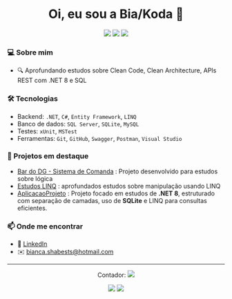 <h1 align="center">Oi, eu sou a Bia/Koda 👋</h1>

<p align="center">
  <img src="https://img.shields.io/badge/.NET-512BD4?style=for-the-badge&logo=dotnet&logoColor=white"/>
  <img src="https://img.shields.io/badge/C%23-239120?style=for-the-badge&logo=c-sharp&logoColor=white"/>
  <img src="https://img.shields.io/badge/SQL%20Server-CC2927?style=for-the-badge&logo=microsoftsqlserver&logoColor=white"/>
</p>

### 💻 Sobre mim
- 🔍 Aprofundando estudos sobre Clean Code, Clean Architecture, APIs REST com .NET 8 e SQL

### 🛠️ Tecnologias
- Backend: `.NET`, `C#`, `Entity Framework`, `LINQ`
- Banco de dados: `SQL Server`, `SQLite`, `MySQL` 
- Testes: `xUnit`, `MSTest`
- Ferramentas: `Git`, `GitHub`, `Swagger`, `Postman`, `Visual Studio`

### 📌 Projetos em destaque
- [Bar do DG - Sistema de Comanda](https://github.com/deadkoda/BarDoDG) : Projeto desenvolvido para estudos sobre lógica
- [Estudos LINQ](https://github.com/deadkoda/EstudosLinq) : aprofundados estudos sobre manipulação usando LINQ
- [AplicacaoProjeto](https://github.com/deadkoda/AplicacaoProjeto/tree/categoria) : Projeto focado em estudos de **.NET 8**, estruturado com separação de camadas, uso de **SQLite** e LINQ para consultas eficientes.

### 📫 Onde me encontrar
- 💼 [LinkedIn]([https://www.linkedin.com/in/seu-usuario/](https://www.linkedin.com/in/bianca-shabests-8316b4181/))
- ✉️ bianca.shabests@hotmail.com

---
<p align="center"> Contador: <img src="https://komarev.com/ghpvc/?username=deadkoda&style=flat-square&color=blue" /></p>
<p align="center">
  <img src="https://github-readme-stats.vercel.app/api?username=deadkoda&show_icons=true&theme=dracula" />
  <img src="https://github-readme-stats.vercel.app/api/top-langs/?username=deadkoda&layout=compact&theme=dracula" />
</p>
